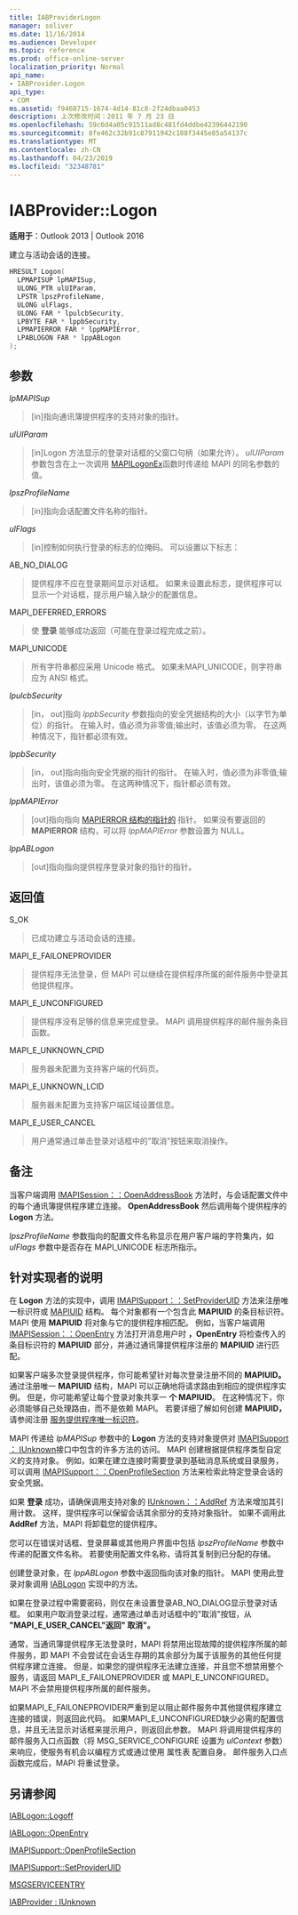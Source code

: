 ```yaml
---
title: IABProviderLogon
manager: soliver
ms.date: 11/16/2014
ms.audience: Developer
ms.topic: reference
ms.prod: office-online-server
localization_priority: Normal
api_name:
- IABProvider.Logon
api_type:
- COM
ms.assetid: f9468715-1674-4d14-81c8-2f24dbaa0453
description: 上次修改时间：2011 年 7 月 23 日
ms.openlocfilehash: 59c6d4a05c91511ad8c481fd4ddbe42396442190
ms.sourcegitcommit: 8fe462c32b91c87911942c188f3445e85a54137c
ms.translationtype: MT
ms.contentlocale: zh-CN
ms.lasthandoff: 04/23/2019
ms.locfileid: "32348781"
---
```

# <a name="iabproviderlogon"></a>IABProvider::Logon

  
  
**适用于**：Outlook 2013 | Outlook 2016 
  
建立与活动会话的连接。
  
```cpp
HRESULT Logon(
  LPMAPISUP lpMAPISup,
  ULONG_PTR ulUIParam,
  LPSTR lpszProfileName,
  ULONG ulFlags,
  ULONG FAR * lpulcbSecurity,
  LPBYTE FAR * lppbSecurity,
  LPMAPIERROR FAR * lppMAPIError,
  LPABLOGON FAR * lppABLogon
);
```

## <a name="parameters"></a>参数

 _lpMAPISup_
  
> [in]指向通讯簿提供程序的支持对象的指针。
    
 _ulUIParam_
  
> [in]Logon 方法显示的登录对话框的父窗口句柄（如果允许）。 _ulUIParam_ 参数包含在上一次调用 [MAPILogonEx](mapilogonex.md)函数时传递给 MAPI 的同名参数的值。 
    
 _lpszProfileName_
  
> [in]指向会话配置文件名称的指针。
    
 _ulFlags_
  
> [in]控制如何执行登录的标志的位掩码。 可以设置以下标志：
    
AB_NO_DIALOG 
  
> 提供程序不应在登录期间显示对话框。 如果未设置此标志，提供程序可以显示一个对话框，提示用户输入缺少的配置信息。
    
MAPI_DEFERRED_ERRORS 
  
> 使 **登录** 能够成功返回（可能在登录过程完成之前）。 
    
MAPI_UNICODE 
  
> 所有字符串都应采用 Unicode 格式。 如果未MAPI_UNICODE，则字符串应为 ANSI 格式。
    
 _lpulcbSecurity_
  
> [in， out]指向  _lppbSecurity_ 参数指向的安全凭据结构的大小（以字节为单位）的指针。 在输入时，值必须为非零值;输出时，该值必须为零。 在这两种情况下，指针都必须有效。 
    
 _lppbSecurity_
  
> [in， out]指向指向安全凭据的指针的指针。 在输入时，值必须为非零值;输出时，该值必须为零。 在这两种情况下，指针都必须有效。
    
 _lppMAPIError_
  
> [out]指向指向 [MAPIERROR 结构的指针的](mapierror.md) 指针。 如果没有要返回的 **MAPIERROR** 结构，可以将 _lppMAPIError_ 参数设置为 NULL。 
    
 _lppABLogon_
  
> [out]指向指向提供程序登录对象的指针的指针。
    
## <a name="return-value"></a>返回值

S_OK 
  
> 已成功建立与活动会话的连接。
    
MAPI_E_FAILONEPROVIDER 
  
> 提供程序无法登录，但 MAPI 可以继续在提供程序所属的邮件服务中登录其他提供程序。 
    
MAPI_E_UNCONFIGURED 
  
> 提供程序没有足够的信息来完成登录。 MAPI 调用提供程序的邮件服务条目函数。
    
MAPI_E_UNKNOWN_CPID 
  
> 服务器未配置为支持客户端的代码页。
    
MAPI_E_UNKNOWN_LCID 
  
> 服务器未配置为支持客户端区域设置信息。
    
MAPI_E_USER_CANCEL 
  
> 用户通常通过单击登录对话框中的"取消"按钮来取消操作。 
    
## <a name="remarks"></a>备注

当客户端调用 [IMAPISession：：OpenAddressBook](imapisession-openaddressbook.md) 方法时，与会话配置文件中的每个通讯簿提供程序建立连接。 **OpenAddressBook** 然后调用每个提供程序的 **Logon** 方法。 
  
_lpszProfileName_ 参数指向的配置文件名称显示在用户客户端的字符集内，如 _ulFlags_ 参数中是否存在 MAPI_UNICODE 标志所指示。 
  
## <a name="notes-to-implementers"></a>针对实现者的说明

在 **Logon** 方法的实现中，调用 [IMAPISupport：：SetProviderUID](imapisupport-setprovideruid.md) 方法来注册唯一标识符或 [MAPIUID](mapiuid.md) 结构。 每个对象都有一个包含此 **MAPIUID** 的条目标识符。 MAPI 使用 **MAPIUID** 将对象与它的提供程序相匹配。 例如，当客户端调用 [IMAPISession：：OpenEntry](imapisession-openentry.md) 方法打开消息用户时 **，OpenEntry** 将检查传入的条目标识符的 **MAPIUID** 部分，并通过通讯簿提供程序注册的 **MAPIUID** 进行匹配。 
  
如果客户端多次登录提供程序，你可能希望针对每次登录注册不同的 **MAPIUID。** 通过注册唯一 **MAPIUID** 结构，MAPI 可以正确地将请求路由到相应的提供程序实例。 但是，你可能希望让每个登录对象共享一 **个 MAPIUID**。 在这种情况下，你必须能够自己处理路由，而不是依赖 MAPI。 若要详细了解如何创建 **MAPIUID，** 请参阅注册 [服务提供程序唯一标识符](registering-service-provider-unique-identifiers.md)。
  
MAPI 传递给 _lpMAPISup_ 参数中的 **Logon** 方法的支持对象提供对 [IMAPISupport ： IUnknown](imapisupportiunknown.md)接口中包含的许多方法的访问。 MAPI 创建根据提供程序类型自定义的支持对象。 例如，如果在建立连接时需要登录到基础消息系统或目录服务，可以调用 [IMAPISupport：：OpenProfileSection](imapisupport-openprofilesection.md) 方法来检索此特定登录会话的安全凭据。 
  
如果 **登录** 成功，请确保调用支持对象的 [IUnknown：：AddRef](https://msdn.microsoft.com/library/ms691379%28VS.85%29.aspx) 方法来增加其引用计数。 这样，提供程序可以保留会话其余部分的支持对象指针。 如果不调用此 **AddRef** 方法，MAPI 将卸载您的提供程序。 
  
您可以在错误对话框、登录屏幕或其他用户界面中包括  _lpszProfileName_ 参数中传递的配置文件名称。 若要使用配置文件名称，请将其复制到已分配的存储。 
  
创建登录对象，在  _lppABLogon_ 参数中返回指向该对象的指针。 MAPI 使用此登录对象调用 [IABLogon](iablogoniunknown.md) 实现中的方法。 
  
如果在登录过程中需要密码，则仅在未设置登录AB_NO_DIALOG显示登录对话框。 如果用户取消登录过程，通常通过单击对话框中的"取消"按钮，从 **"MAPI_E_USER_CANCEL"返回" 取消"。**
  
通常，当通讯簿提供程序无法登录时，MAPI 将禁用出现故障的提供程序所属的邮件服务，即 MAPI 不会尝试在会话生存期的其余部分为属于该服务的其他任何提供程序建立连接。 但是，如果您的提供程序无法建立连接，并且您不想禁用整个服务，请返回 MAPI_E_FAILONEPROVIDER 或 MAPI_E_UNCONFIGURED。 MAPI 不会禁用提供程序所属的邮件服务。 
  
如果MAPI_E_FAILONEPROVIDER严重到足以阻止邮件服务中其他提供程序建立连接的错误，则返回此代码。 如果MAPI_E_UNCONFIGURED缺少必需的配置信息，并且无法显示对话框来提示用户，则返回此参数。 MAPI 将调用提供程序的邮件服务入口点函数（将 MSG_SERVICE_CONFIGURE 设置为  _ulContext_ 参数）来响应，使服务有机会以编程方式或通过使用 属性表 配置自身。 邮件服务入口点函数完成后，MAPI 将重试登录。 
  
## <a name="see-also"></a>另请参阅



[IABLogon::Logoff](iablogon-logoff.md)
  
[IABLogon::OpenEntry](iablogon-openentry.md)
  
[IMAPISupport::OpenProfileSection](imapisupport-openprofilesection.md)
  
[IMAPISupport::SetProviderUID](imapisupport-setprovideruid.md)
  
[MSGSERVICEENTRY](msgserviceentry.md)
  
[IABProvider : IUnknown](iabprovideriunknown.md)

